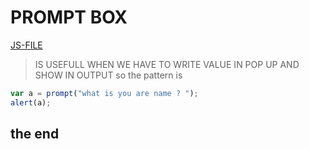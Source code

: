 # PROMPT BOX
[JS-FILE](../js/prompt-box-20.js)
>IS USEFULL WHEN WE HAVE TO WRITE VALUE IN POP UP AND SHOW IN OUTPUT so the pattern is
```javascript
var a = prompt("what is you are name ? ");
alert(a);
```
## the end